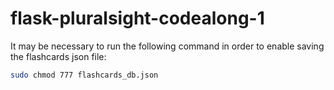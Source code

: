 # flask-pluralsight-codealong-1

It may be necessary to run the following command in order to enable saving the flashcards json file:
```bash
sudo chmod 777 flashcards_db.json
```